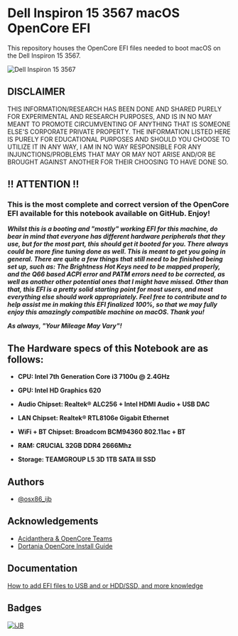 
# Dell Inspiron 15 3567 macOS OpenCore EFI

This repository houses the OpenCore EFI files needed to boot macOS on the Dell Inspiron 15 3567.

![Dell Inspiron 15 3567](https://i.ibb.co/M5VWykd/DSC05970.jpg)

## DISCLAIMER

THIS INFORMATION/RESEARCH HAS BEEN DONE AND SHARED PURELY FOR EXPERIMENTAL AND RESEARCH PURPOSES, AND IS IN NO MAY MEANT TO PROMOTE CIRCUMVENTING OF ANYTHING THAT IS SOMEONE ELSE'S CORPORATE PRIVATE PROPERTY. THE INFORMATION LISTED HERE IS PURELY FOR EDUCATIONAL PURPOSES AND SHOULD YOU CHOOSE TO UTILIZE IT IN ANY WAY, I AM IN NO WAY RESPONSIBLE FOR ANY INJUNCTIONS/PROBLEMS THAT MAY OR MAY NOT ARISE AND/OR BE BROUGHT AGAINST ANOTHER FOR THEIR CHOOSING TO HAVE DONE SO.

## !! ATTENTION !!

### This is the most complete and correct version of the OpenCore EFI available for this notebook available on GitHub. Enjoy!

_**Whilst this is a booting and "mostly" working EFI for this machine, do bear in mind that everyone has different hardware peripherals that they use, but for the most part, this should get it booted for you. There always could be more fine tuning done as well. This is meant to get you going in general. There are quite a few things that still need to be finished being set up, such as: The Brightness Hot Keys need to be mapped properly, and the Q66 based ACPI error and PATM errors need to be corrected, as well as another other potential ones that I might have missed. Other than that, this EFI is a pretty solid starting point for most users, and most everything else should work appropriately. Feel free to contribute and to help assist me in making this EFI finalized 100%, so that we may fully enjoy this amazingly compatible machine on macOS. Thank you!**_

_**As always, "Your Mileage May Vary"!**_

## The Hardware specs of this Notebook are as follows:


- **CPU: Intel 7th Generation Core i3 7100u @ 2.4GHz**

- **GPU: Intel HD Graphics 620**

- **Audio Chipset: Realtek® ALC256 + Intel HDMI Audio + USB DAC**

- **LAN Chipset: Realtek® RTL8106e Gigabit Ethernet**

- **WiFi + BT Chipset: Broadcom BCM94360 802.11ac + BT**

- **RAM: CRUCIAL 32GB DDR4 2666Mhz**

- **Storage: TEAMGROUP L5 3D 1TB SATA III SSD**

## Authors

- [@osx86_ijb](https://www.github.com/osx86-ijb)

## Acknowledgements
- [Acidanthera & OpenCore Teams](https://github.com/acidanthera)
- [Dortania OpenCore Install Guide](https://dortania.github.io/OpenCore-Install-Guide/)

## Documentation

[How to add EFI files to USB and or HDD/SSD, and more knowledge](https://dortania.github.io/OpenCore-Install-Guide/installer-guide/opencore-efi.html)

## Badges

[![iJB](https://img.shields.io/badge/Hackintosh-Legend-red)](https://github.com/osx86-ijb)
